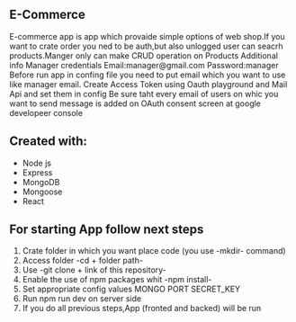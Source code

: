 <h2>E-Commerce</h2>
E-commerce app is app which provaide simple options of web shop.If you want to crate order you ned to be auth,but also unlogged user can seacrh products.Manger only can make CRUD operation on Products
Additional info
Manager credentials Email:manager@gmail.com Password:manager
Before run app in confing file you need to put email which you want to use like manager email.
Create Access Token using Oauth playground and Mail Api and set them in config
Be sure taht every email of users on whic you want to send message is added on OAuth consent screen at google developeer console

 <h2>Created with:</h2>
  <ul>
  <li>Node js</li>
  <li>Express</li>
  <li>MongoDB</li>
   <li>Mongoose</li>
   <li>React</li>
  </ul>

<h2>For starting App follow next steps</h2>

<ol>
<li>Crate folder in which you want place code (you use -mkdir- command)</li>
<li>Access folder  -cd + folder path- </li>
<li>Use  -git clone + link of this repository-</li>
<li>Enable the use of npm packages whit -npm install-</li>
<li>Set appropriate config values MONGO PORT SECRET_KEY</li>
<li>Run npm run dev on server side</li>
<li>If you do all previous steps,App (fronted and backed) will be run</li> 
<ol>
